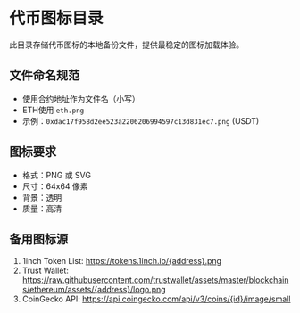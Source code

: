 # 代币图标目录

此目录存储代币图标的本地备份文件，提供最稳定的图标加载体验。

## 文件命名规范
- 使用合约地址作为文件名（小写）
- ETH使用 `eth.png`
- 示例：`0xdac17f958d2ee523a2206206994597c13d831ec7.png` (USDT)

## 图标要求
- 格式：PNG 或 SVG
- 尺寸：64x64 像素
- 背景：透明
- 质量：高清

## 备用图标源
1. 1inch Token List: https://tokens.1inch.io/{address}.png
2. Trust Wallet: https://raw.githubusercontent.com/trustwallet/assets/master/blockchains/ethereum/assets/{address}/logo.png
3. CoinGecko API: https://api.coingecko.com/api/v3/coins/{id}/image/small